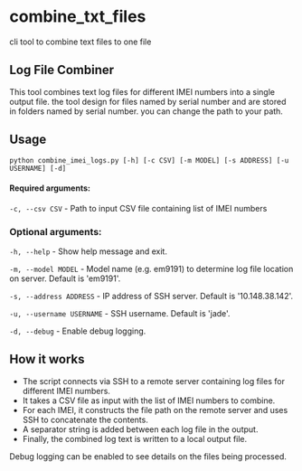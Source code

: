 # combine_txt_files
 cli tool to combine text files to one file


## Log File Combiner

This tool combines text log files for different IMEI numbers into a single output file.
the tool design for files named by serial number and are stored in folders named by serial number.
you can change the path to your path. 

## Usage
`python combine_imei_logs.py [-h] [-c CSV] [-m MODEL] [-s ADDRESS] [-u USERNAME] [-d]
`
#### Required arguments:

`-c, --csv CSV` - Path to input CSV file containing list of IMEI numbers
### Optional arguments:

`-h, --help` - Show help message and exit.

`-m, --model MODEL` - Model name (e.g. em9191) to determine log file location on server. Default is 'em9191'.

`-s, --address ADDRESS` - IP address of SSH server. Default is '10.148.38.142'.

`-u, --username USERNAME` - SSH username. Default is 'jade'.

`-d, --debug` - Enable debug logging.

## How it works
- The script connects via SSH to a remote server containing log files for different IMEI numbers.
- It takes a CSV file as input with the list of IMEI numbers to combine.
- For each IMEI, it constructs the file path on the remote server and uses SSH to concatenate the contents.
- A separator string is added between each log file in the output.
- Finally, the combined log text is written to a local output file.

Debug logging can be enabled to see details on the files being processed.
